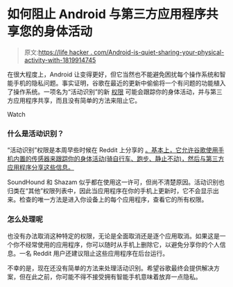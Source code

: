 # 如何阻止 Android 与第三方应用程序共享您的身体活动

> 原文:[https://life hacker . com/Android-is-quiet-sharing-your-physical-activity-with-1819914745](https://lifehacker.com/android-is-quietly-sharing-your-physical-activity-with-1819914745)

在很大程度上，Android 让变得更好，但它当然也不能避免困扰每个操作系统和智能手机的隐私问题。事实证明，谷歌在最近的更新中偷偷将一个有问题的功能植入了操作系统。一项名为“活动识别”的新 [权限](https://lifehacker.com/why-does-this-android-app-need-so-many-permissions-5991099) 可能会跟踪你的身体活动，并与第三方应用程序共享，而且没有简单的方法来阻止它。

Watch

### 什么是活动识别？

“活动识别”权限是本周早些时候在 Reddit 上分享的 [。基本上，它允许谷歌使用手机内置的传感器来跟踪你的身体活动(骑自行车、跑步、静止不动)，然后与第三方应用程序分享这些信息。](https://www.reddit.com/r/privacy/comments/780xld/android_shazam_soundhound_google_track_your/?st=j99yu8kc&sh=f3bc6480) 

SoundHound 和 Shazam 似乎都在使用这一许可，但尚不清楚原因。活动识别也归类在“其他”权限列表中，因此当应用程序在你的手机上更新时，它不会显示出来。检查的唯一方法是进入你设备上的每个应用程序，查看它的所有权限。

### 怎么处理呢

也没有办法取消这种特定的权限，无论是全面取消还是逐个应用取消。如果这是一个你不经常使用的应用程序，你可以随时从手机上删除它，以避免分享你的个人信息。一名 Reddit 用户还建议阻止这些应用程序在后台运行。

不幸的是，现在还没有简单的方法来处理活动识别。希望谷歌最终会提供解决方案，但在此之前，你可能不得不接受拥有智能手机意味着放弃一点隐私。